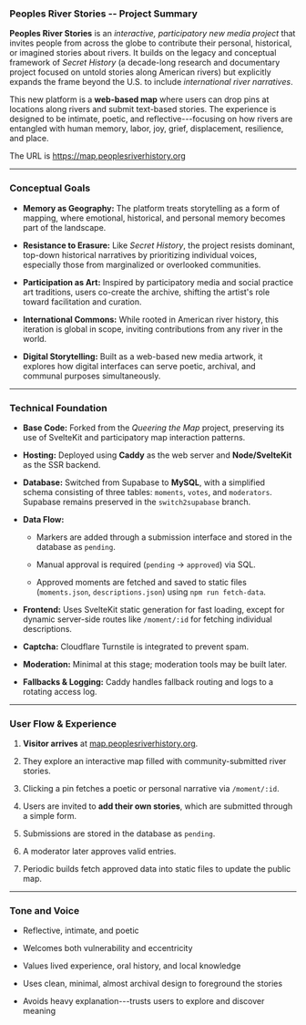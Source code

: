 ### **Peoples River Stories -- Project Summary**

**Peoples River Stories** is an _interactive, participatory new media project_ that invites people from across the globe to contribute their personal, historical, or imagined stories about rivers. It builds on the legacy and conceptual framework of _Secret History_ (a decade-long research and documentary project focused on untold stories along American rivers) but explicitly expands the frame beyond the U.S. to include _international river narratives_.

This new platform is a **web-based map** where users can drop pins at locations along rivers and submit text-based stories. The experience is designed to be intimate, poetic, and reflective---focusing on how rivers are entangled with human memory, labor, joy, grief, displacement, resilience, and place.

The URL is https://map.peoplesriverhistory.org

---

### **Conceptual Goals**

- **Memory as Geography:** The platform treats storytelling as a form of mapping, where emotional, historical, and personal memory becomes part of the landscape.

- **Resistance to Erasure:** Like _Secret History_, the project resists dominant, top-down historical narratives by prioritizing individual voices, especially those from marginalized or overlooked communities.

- **Participation as Art:** Inspired by participatory media and social practice art traditions, users co-create the archive, shifting the artist's role toward facilitation and curation.

- **International Commons:** While rooted in American river history, this iteration is global in scope, inviting contributions from any river in the world.

- **Digital Storytelling:** Built as a web-based new media artwork, it explores how digital interfaces can serve poetic, archival, and communal purposes simultaneously.

---

### **Technical Foundation**

- **Base Code:** Forked from the _Queering the Map_ project, preserving its use of SvelteKit and participatory map interaction patterns.

- **Hosting:** Deployed using **Caddy** as the web server and **Node/SvelteKit** as the SSR backend.

- **Database:** Switched from Supabase to **MySQL**, with a simplified schema consisting of three tables: `moments`, `votes`, and `moderators`. Supabase remains preserved in the `switch2supabase` branch.

- **Data Flow:**

  - Markers are added through a submission interface and stored in the database as `pending`.

  - Manual approval is required (`pending` → `approved`) via SQL.

  - Approved moments are fetched and saved to static files (`moments.json`, `descriptions.json`) using `npm run fetch-data`.

- **Frontend:** Uses SvelteKit static generation for fast loading, except for dynamic server-side routes like `/moment/:id` for fetching individual descriptions.

- **Captcha:** Cloudflare Turnstile is integrated to prevent spam.

- **Moderation:** Minimal at this stage; moderation tools may be built later.

- **Fallbacks & Logging:** Caddy handles fallback routing and logs to a rotating access log.

---

### **User Flow & Experience**

1.  **Visitor arrives** at [map.peoplesriverhistory.org](https://map.peoplesriverhistory.org).

2.  They explore an interactive map filled with community-submitted river stories.

3.  Clicking a pin fetches a poetic or personal narrative via `/moment/:id`.

4.  Users are invited to **add their own stories**, which are submitted through a simple form.

5.  Submissions are stored in the database as `pending`.

6.  A moderator later approves valid entries.

7.  Periodic builds fetch approved data into static files to update the public map.

---

### **Tone and Voice**

- Reflective, intimate, and poetic

- Welcomes both vulnerability and eccentricity

- Values lived experience, oral history, and local knowledge

- Uses clean, minimal, almost archival design to foreground the stories

- Avoids heavy explanation---trusts users to explore and discover meaning
